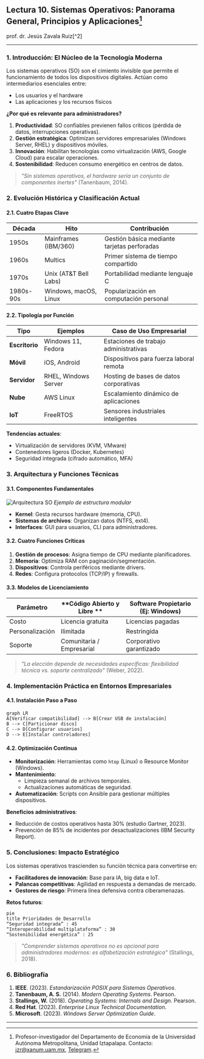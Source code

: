 ## **Lectura 10. Sistemas Operativos: Panorama General, Principios y Aplicaciones**[^1]

prof. dr. Jesús Zavala Ruiz[^2]

---

### **1. Introducción: El Núcleo de la Tecnología Moderna**  
Los sistemas operativos (SO) son el cimiento invisible que permite el funcionamiento de todos los dispositivos digitales. Actúan como intermediarios esenciales entre:  
- Los usuarios y el hardware  
- Las aplicaciones y los recursos físicos  

**¿Por qué es relevante para administradores?**  
1. **Productividad**: SO confiables previenen fallos críticos (pérdida de datos, interrupciones operativas).  
2. **Gestión estratégica**: Optimizan servidores empresariales (Windows Server, RHEL) y dispositivos móviles.  
3. **Innovación**: Habilitan tecnologías como virtualización (AWS, Google Cloud) para escalar operaciones.  
4. **Sostenibilidad**: Reducen consumo energético en centros de datos.  

> *"Sin sistemas operativos, el hardware sería un conjunto de componentes inertes"* (Tanenbaum, 2014).  

### **2. Evolución Histórica y Clasificación Actual**  
#### **2.1. Cuatro Etapas Clave**  
| Década | Hito                  | Contribución                                  |  
|--------|-----------------------|-----------------------------------------------|  
| 1950s  | Mainframes (IBM/360)  | Gestión básica mediante tarjetas perforadas   |  
| 1960s  | Multics               | Primer sistema de tiempo compartido           |  
| 1970s  | Unix (AT&T Bell Labs) | Portabilidad mediante lenguaje C              |  
| 1980s-90s | Windows, macOS, Linux | Popularización en computación personal        |  

#### **2.2. Tipología por Función**  
| **Tipo**         | **Ejemplos**        | **Caso de Uso Empresarial**                |  
|------------------|---------------------|--------------------------------------------|  
| **Escritorio**   | Windows 11, Fedora  | Estaciones de trabajo administrativas      |  
| **Móvil**        | iOS, Android        | Dispositivos para fuerza laboral remota    |  
| **Servidor**     | RHEL, Windows Server| Hosting de bases de datos corporativas     |  
| **Nube**         | AWS Linux           | Escalamiento dinámico de aplicaciones      |  
| **IoT**          | FreeRTOS            | Sensores industriales inteligentes         |  

**Tendencias actuales**:  
- Virtualización de servidores (KVM, VMware)  
- Contenedores ligeros (Docker, Kubernetes)  
- Seguridad integrada (cifrado automático, MFA)  

### **3. Arquitectura y Funciones Técnicas**  
#### **3.1. Componentes Fundamentales**  
![Arquitectura SO](diagrama-so.png) *Ejemplo de estructura modular*  
- **Kernel**: Gesta recursos hardware (memoria, CPU).  
- **Sistemas de archivos**: Organizan datos (NTFS, ext4).  
- **Interfaces**: GUI para usuarios, CLI para administradores.  

#### **3.2. Cuatro Funciones Críticas**  
1. **Gestión de procesos**: Asigna tiempo de CPU mediante planificadores.  
2. **Memoria**: Optimiza RAM con paginación/segmentación.  
3. **Dispositivos**: Controla periféricos mediante drivers.  
4. **Redes**: Configura protocolos (TCP/IP) y firewalls.  

#### **3.3. Modelos de Licenciamiento**  
| **Parámetro**      | **Código Abierto y Libre    ** | **Software Propietario (Ej: Windows)** |  
|--------------------|--------------------------------|----------------------------------------|  
| Costo              | Licencia gratuita              | Licencias pagadas                      |  
| Personalización    | Ilimitada                      | Restringida                            |  
| Soporte            | Comunitaria / Empresarial      | Corporativo garantizado               |  

> *"La elección depende de necesidades específicas: flexibilidad técnica vs. soporte centralizado"* (Weber, 2022).  

### **4. Implementación Práctica en Entornos Empresariales**  
#### **4.1. Instalación Paso a Paso**  
```mermaid
graph LR
A[Verificar compatibilidad] --> B[Crear USB de instalación]
B --> C[Particionar disco]
C --> D[Configurar usuarios]
D --> E[Instalar controladores]
```

#### **4.2. Optimización Continua**  
- **Monitorización**: Herramientas como `htop` (Linux) o Resource Monitor (Windows).  
- **Mantenimiento**:  
  - Limpieza semanal de archivos temporales.  
  - Actualizaciones automáticas de seguridad.  
- **Automatización**: Scripts con Ansible para gestionar múltiples dispositivos.  

**Beneficios administrativos**:  
- Reducción de costos operativos hasta 30% (estudio Gartner, 2023).  
- Prevención de 85% de incidentes por desactualizaciones (IBM Security Report).  

### **5. Conclusiones: Impacto Estratégico**  
Los sistemas operativos trascienden su función técnica para convertirse en:  
- **Facilitadores de innovación**: Base para IA, big data e IoT.  
- **Palancas competitivas**: Agilidad en respuesta a demandas de mercado.  
- **Gestores de riesgo**: Primera línea defensiva contra ciberamenazas.  

**Retos futuros**:  
```mermaid
pie
title Prioridades de Desarrollo
“Seguridad integrada” : 45
“Interoperabilidad multiplataforma” : 30
“Sostenibilidad energética” : 25
```

> *"Comprender sistemas operativos no es opcional para administradores modernos: es alfabetización estratégica"* (Stallings, 2018).  

### **6. Bibliografía**  
1. **IEEE**. (2023). *Estandarización POSIX para Sistemas Operativos*.  
2. **Tanenbaum, A. S.** (2014). *Modern Operating Systems*. Pearson.  
3. **Stallings, W.** (2018). *Operating Systems: Internals and Design*. Pearson.  
4. **Red Hat**. (2023). *Enterprise Linux Technical Documentation*.  
5. **Microsoft**. (2023). *Windows Server Optimization Guide*.  

--- 

[^1]: Profesor-investigador del Departamento de Economía de la Universidad Autónoma Metropolitana, Unidad Iztapalapa. Contacto: [jzr@xanum.uam.mx](mailto:jzr@xanum.uam.mx), [Telegram](https://t.me/jzavalar).
